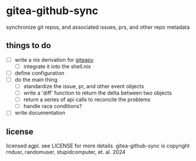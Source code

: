 # gitea-github-sync

synchronize git repos, and associated issues, prs, and other repo metadata

## things to do
- [ ] write a nix derivation for [giteapy](https://github.com/dblueai/giteapy)
	- [ ] integrate it into the shell.nix
- [ ] define configuration
- [ ] do the main thing
	- [ ] standardize the issue, pr, and other event objects
	- [ ] write a 'diff' function to return the delta between two objects
	- [ ] return a series of api calls to reconcile the problems
	- [ ] handle race conditions?
- [ ] write documentation

## license
licensed agpl. see LICENSE for more details.
gitea-github-sync is copyright rndusr, randomuser, stupidcomputer, et. al. 2024
